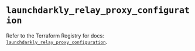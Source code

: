 # `launchdarkly_relay_proxy_configuration`

Refer to the Terraform Registry for docs: [`launchdarkly_relay_proxy_configuration`](https://registry.terraform.io/providers/launchdarkly/launchdarkly/2.19.0/docs/resources/relay_proxy_configuration).
